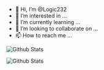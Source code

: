 - 👋 Hi, I’m @Logic232
- 👀 I’m interested in ...
- 🌱 I’m currently learning ...
- 💞️ I’m looking to collaborate on ...
- 📫 How to reach me ...

<!---
Logic232/Logic232 is a ✨ special ✨ repository because its `README.md` (this file) appears on your GitHub profile.
You can click the Preview link to take a look at your changes.
--->



![Github Stats](https://github-readme-stats.vercel.app/api?username=Logic232&theme=radical)

![Github Stats](https://github-readme-stats.vercel.app/api/top-langs/?username=logic232&theme=dark)
